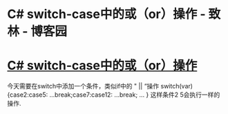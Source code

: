 
# C\# switch-case中的或（or）操作 - 致林 - 博客园






# [C\# switch-case中的或（or）操作](https://www.cnblogs.com/bincoding/p/7766404.html)
今天需要在switch中添加一个条件，类似if中的 " || “操作
switch(var)
{case2:case5:
    ...break;case7:case12:
    ...break;
    ...
}
这样条件2 5会执行一样的操作.





